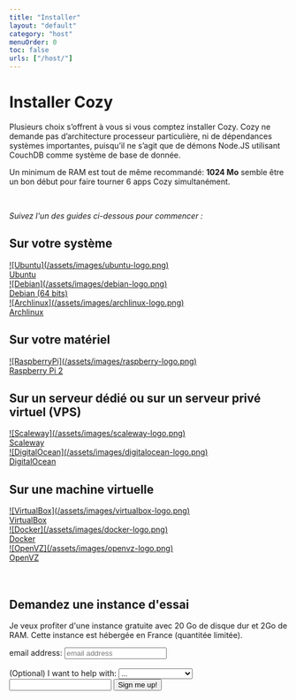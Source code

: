 ```yaml
---
title: "Installer"
layout: "default"
category: "host"
menuOrder: 0
toc: false
urls: ["/host/"]
---
```



# Installer Cozy

Plusieurs choix s’offrent à vous si vous comptez installer Cozy. Cozy ne demande pas d’architecture processeur particulière, ni de dépendances systèmes importantes, puisqu’il ne s’agit que de démons Node.JS utilisant CouchDB comme système de base de donnée.

Un minimum de RAM est tout de même recommandé: **1024 Mo** semble être un bon début pour faire tourner 6 apps Cozy simultanément.

<br>

*Suivez l'un des guides ci-dessous pour commencer :*

## Sur votre système

<div class="install-logo">
  <a href="install-on-ubuntu.html">
    ![Ubuntu](/assets/images/ubuntu-logo.png)<div class="label">Ubuntu</div>
  </a>
  <a href="install-on-debian.html">
    ![Debian](/assets/images/debian-logo.png)<div class="label">Debian (64 bits)</div>
  </a>
  <a href="install-on-archlinux.html">
    ![Archlinux](/assets/images/archlinux-logo.png)<div class="label">Archlinux</div>
  </a>
</div>

## Sur votre matériel

<div class="install-logo">
  <a href="install-on-raspberry.html">
    ![RaspberryPi](/assets/images/raspberry-logo.png)<div class="label">Raspberry Pi 2</div>
  </a>
</div>

## Sur un serveur dédié ou sur un serveur privé virtuel (VPS)

<div class="install-logo">

  <a href="install-on-scaleway.html">
    ![Scaleway](/assets/images/scaleway-logo.png)<div class="label">Scaleway</div>
  </a>

  <a href="install-on-digitalocean.html">
    ![DigitalOcean](/assets/images/digitalocean-logo.png)<div class="label">DigitalOcean</div>
  </a>
</div>

## Sur une machine virtuelle

<div class="install-logo">
  <a href="install-on-virtualbox.html">
    ![VirtualBox](/assets/images/virtualbox-logo.png)<div class="label">VirtualBox</div>
  </a>
  <a href="install-on-docker.html">
    ![Docker](/assets/images/docker-logo.png)<div class="label">Docker</div>
  </a>
  <a href="install-on-openvz.html">
    ![OpenVZ](/assets/images/openvz-logo.png)<div class="label">OpenVZ</div>
  </a>
</div>
<br>

<br>

## Demandez une instance d'essai


Je veux profiter d'une instance gratuite avec 20 Go de disque dur et 2Go de
RAM. Cette instance est hébergée en France (quantitée limitée).

<form id="sign-me-up"
      action='//cozy.us4.list-manage.com/subscribe/post?u=e25ec3b4f8c222291f7d77997&id=a9da8da0de'
      method='post'
      name='mc-embedded-subscribe-form' target='_blank' novalidate=''>

<label for='mce-signmeup-EMAIL'>
<span> email address: </span>
</label>
<input id="mce-signmeup-EMAIL" type="email" name="EMAIL" placeholder="email address">
<label for='mce-signmeup-MOTIV'>
<br />
<br />
<span>(Optional) I want to help with:</span>
<select name="MOTIV">
    <option value="" disabled="" selected=""> ...
    <option>providing feedback</option>
    <option>bug reports</option>
    <option>translation</option>
    <option>app development</option>
</select>
<input type='text' name='b_e25ec3b4f8c222291f7d77997_a9da8da0de' tabindex='-1' value='' />
    <button class="icon-cloud" type='submit' name='subscribe'>
       Sign me up!
    </button>
<p>
</p>
</div>
</form>

